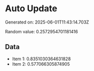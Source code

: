 # Auto Update

Generated on: 2025-06-01T11:43:14.703Z

Random value: 0.2572954701181416

## Data

- Item 1: 0.8351030364631828
- Item 2: 0.577066305874905